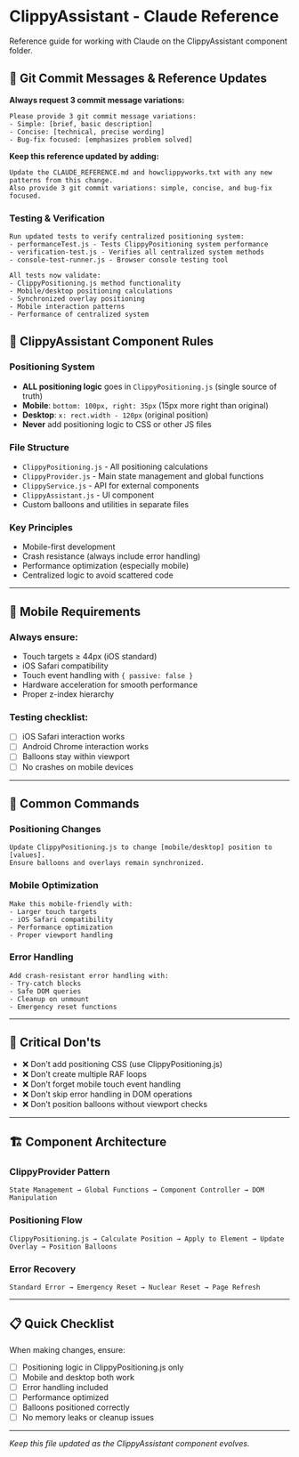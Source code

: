 # ClippyAssistant - Claude Reference

Reference guide for working with Claude on the ClippyAssistant component folder.

## 📝 Git Commit Messages & Reference Updates

**Always request 3 commit message variations:**

```
Please provide 3 git commit message variations:
- Simple: [brief, basic description]
- Concise: [technical, precise wording]
- Bug-fix focused: [emphasizes problem solved]
```

**Keep this reference updated by adding:**

```
Update the CLAUDE_REFERENCE.md and howclippyworks.txt with any new patterns from this change.
Also provide 3 git commit variations: simple, concise, and bug-fix focused.
```

### Testing & Verification

```
Run updated tests to verify centralized positioning system:
- performanceTest.js - Tests ClippyPositioning system performance
- verification-test.js - Verifies all centralized system methods
- console-test-runner.js - Browser console testing tool

All tests now validate:
- ClippyPositioning.js method functionality
- Mobile/desktop positioning calculations
- Synchronized overlay positioning
- Mobile interaction patterns
- Performance of centralized system
```

## 🎯 ClippyAssistant Component Rules

### Positioning System

- **ALL positioning logic** goes in `ClippyPositioning.js` (single source of truth)
- **Mobile**: `bottom: 100px, right: 35px` (15px more right than original)
- **Desktop**: `x: rect.width - 120px` (original position)
- **Never** add positioning logic to CSS or other JS files

### File Structure

- `ClippyPositioning.js` - All positioning calculations
- `ClippyProvider.js` - Main state management and global functions
- `ClippyService.js` - API for external components
- `ClippyAssistant.js` - UI component
- Custom balloons and utilities in separate files

### Key Principles

- Mobile-first development
- Crash resistance (always include error handling)
- Performance optimization (especially mobile)
- Centralized logic to avoid scattered code

---

## 📱 Mobile Requirements

### Always ensure:

- Touch targets ≥ 44px (iOS standard)
- iOS Safari compatibility
- Touch event handling with `{ passive: false }`
- Hardware acceleration for smooth performance
- Proper z-index hierarchy

### Testing checklist:

- [ ] iOS Safari interaction works
- [ ] Android Chrome interaction works
- [ ] Balloons stay within viewport
- [ ] No crashes on mobile devices

---

## 🔧 Common Commands

### Positioning Changes

```
Update ClippyPositioning.js to change [mobile/desktop] position to [values].
Ensure balloons and overlays remain synchronized.
```

### Mobile Optimization

```
Make this mobile-friendly with:
- Larger touch targets
- iOS Safari compatibility
- Performance optimization
- Proper viewport handling
```

### Error Handling

```
Add crash-resistant error handling with:
- Try-catch blocks
- Safe DOM queries
- Cleanup on unmount
- Emergency reset functions
```

---

## 🚨 Critical Don'ts

- ❌ Don't add positioning CSS (use ClippyPositioning.js)
- ❌ Don't create multiple RAF loops
- ❌ Don't forget mobile touch event handling
- ❌ Don't skip error handling in DOM operations
- ❌ Don't position balloons without viewport checks

---

## 🏗️ Component Architecture

### ClippyProvider Pattern

```
State Management → Global Functions → Component Controller → DOM Manipulation
```

### Positioning Flow

```
ClippyPositioning.js → Calculate Position → Apply to Element → Update Overlay → Position Balloons
```

### Error Recovery

```
Standard Error → Emergency Reset → Nuclear Reset → Page Refresh
```

---

## 📋 Quick Checklist

When making changes, ensure:

- [ ] Positioning logic in ClippyPositioning.js only
- [ ] Mobile and desktop both work
- [ ] Error handling included
- [ ] Performance optimized
- [ ] Balloons positioned correctly
- [ ] No memory leaks or cleanup issues

---

_Keep this file updated as the ClippyAssistant component evolves._
